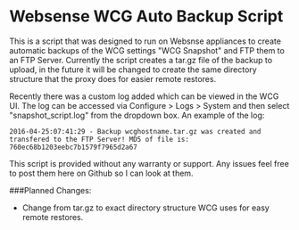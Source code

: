 # Websense WCG Auto Backup Script
This is a script that was designed to run on Websnse appliances to create automatic backups of the WCG settings "WCG Snapshot" and FTP them to an FTP Server. Currently the script creates a tar.gz file of the backup to upload, in the future it will be changed to create the same directory structure that the proxy does for easier remote restores.

Recently there was a custom log added which can be viewed in the WCG UI. The log can be accessed via Configure > Logs > System and then select "snapshot_script.log" from the dropdown box. An example of the log:

``` 2016-04-25:07:41:29 - Backup wcghostname.tar.gz was created and transfered to the FTP Server! MD5 of file is: 760ec68b1203eebc7b1579f7965d2a67 ```




This script is provided without any warranty or support. Any issues feel free to post them here on Github so I can look at them.

###Planned Changes:
- Change from tar.gz to exact directory structure WCG uses for easy remote restores.
